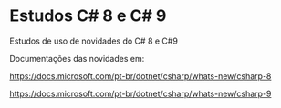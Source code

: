 # Estudos C# 8 e C# 9
Estudos de uso de novidades do C# 8 e C#9

Documentações das novidades em:

https://docs.microsoft.com/pt-br/dotnet/csharp/whats-new/csharp-8

https://docs.microsoft.com/pt-br/dotnet/csharp/whats-new/csharp-9
